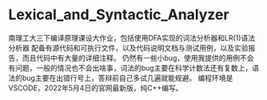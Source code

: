 # Lexical_and_Syntactic_Analyzer
南理工大三下编译原理课设大作业，包括使用DFA实现的词法分析器和LR(1)语法分析器
配备有源代码和可执行文件，以及代码说明文档与测试用例，以及实验报告，而且代码中有大量的详细注释。
仍然有一些小bug，使用我提供的用例不会有问题，一般的情况也不会出啥事，词法的bug主要在科学计数法还有复数上，语法的bug主要在出错行号上，答辩前自己多试几遍就能规避。
编程环境是VSCODE，2022年5月4日的官网最新版，纯C++编写。
